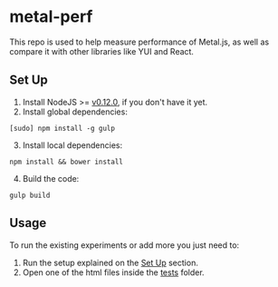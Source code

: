# metal-perf

This repo is used to help measure performance of Metal.js, as well as compare it with other libraries like YUI and React.

## Set Up
1. Install NodeJS >= [v0.12.0](http://nodejs.org/dist/v0.12.0/), if you don't have it yet.
2. Install global dependencies:
  ```
  [sudo] npm install -g gulp
  ```
3. Install local dependencies:
  ```
  npm install && bower install
  ```
4. Build the code:
  ```
  gulp build
  ```

## Usage

To run the existing experiments or add more you just need to:

1. Run the setup explained on the [Set Up](#set-up) section.
2. Open one of the html files inside the [tests](https://github.com/metal/metal-perf/tree/master/tests) folder.
